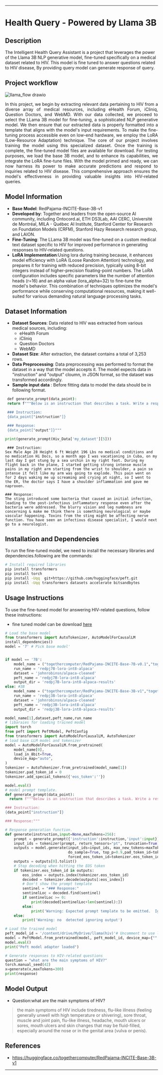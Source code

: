 
---

# Health Query - Powered by Llama 3B

## Description
The Intelligent Health Query Assistant is a project that leverages the power of the Llama 3B NLP generative model, fine-tuned specifically on a medical dataset related to HIV. This model is fine tuned to answer questions related to HIV disease, By providing query model can generate response of query.
## Project workflow 
![llama_flow drawio](https://github.com/ioptime-official/healthquery_llama/assets/72988974/0c0d12b7-37da-40b7-bf53-7ce81ca890d4)

<p align="justify">In this project, we begin by extracting relevant data pertaining to HIV from a diverse array of medical resources, including eHealth Forum, iCliniq, Question Doctors, and WebMD. With our data collected, we proceed to select the LLama 3B model for fine-tuning, a sophisticated NLP generative model. We then ensure that our extracted data is properly formatted into a template that aligns with the model's input requirements. To make the fine-tuning process accessible even on low-end hardware, we employ the LoRA (Low-Resource Adaptation) technique.
The core of our project involves training the model using this specialized dataset. Once the training is complete, the fine-tuned model files are available for download. For testing purposes, we load the base 3B model, and to enhance its capabilities, we integrate the LoRA fine-tune files. With the model primed and ready, we can now harness its power to make accurate predictions and respond to inquiries related to HIV disease. This comprehensive approach ensures the model's effectiveness in providing valuable insights into HIV-related queries.</p>

## Model Information
- **Base Model**: RedPajama-INCITE-Base-3B-v1
- **Developed by**: Together and leaders from the open-source AI community, including Ontocord.ai, ETH DS3Lab, AAI CERC, Université de Montréal, MILA - Québec AI Institute, Stanford Center for Research on Foundation Models (CRFM), Stanford Hazy Research research group, and LAION.
- **Fine-Tuning**: The LLama 3B model was fine-tuned on a custom medical text dataset specific to HIV for improved performance in generating responses to HIV-related questions.
- **LoRA Implementation**:Using lora during training because, it enhances model efficiency with LoRA (Loose Random Attention) technology, and prepares it for training with reduced precision, typically using 8-bit integers instead of higher-precision floating-point numbers. The LoRA configuration includes specific parameters like the number of attention heads (r=16) and an alpha value (lora_alpha=32) to fine-tune the model's behavior. This combination of techniques optimizes the model's performance while conserving computational resources, making it well-suited for various demanding natural language processing tasks.

## Dataset Information
- **Dataset Sources**: Data related to HIV was extracted from various medical sources, including:
  - eHealth Forum
  - iCliniq
  - Question Doctors
  - WebMD
- **Dataset Size**: After extraction, the dataset contains a total of 3,253 rows.
- **Data Preprocessing**: Data preprocessing was performed to format the dataset in a way that the model accepts it. The model expects data in "instruction" and "output" cloumn, in JSON format, so the dataset was transformed accordingly.
- **Sample input data** : Before fitting data to model the data should be in following format.
 ```bash
  def generate_prompt(data_point):
  return f"""Below is an instruction that describes a task. Write a response that appropriately completes the request.

  ### Instruction:
  {data_point["instruction"]}

  ### Response:
  {data_point["output"]}"""
  ```
```python
print(generate_prompt(Hiv_Data['my_dataset'][5]))
```
```
 ### Instruction:
Sex Male Age 28 Height 6 ft Weight 196 Lbs no medical conditions and no medication Hi Docs, so a month ago I was vacationing in Cuba, on my last day I got stung by a sea urchin in my right foot. During my flight back in the plane, I started getting strong intense muscle pains in my right arm starting from the wrist to shoulder, a pain so intense it felt like my arm was going to explode. This pain went on for 2 days waking me up screaming and crying at night, so I went to the ER, the doctor says I have a shoulder inflammation and gave me naproxen. 

### Response:
The sting introduced some bacteria that caused an initial infection, leading to the post-infectious inflammatory response even after the bacteria were addressed. The blurry vision and leg numbness are concerning & make me think there is something neurological or maybe vascular happening. Toxins from the sting might be affecting nerve function. You have seen an infectious disease specialist, I would next go to a neurologist.
```
## Installation and Dependencies
To run the fine-tuned model, we need to install the necessary libraries and dependencies.following are the commands:

```bash
# Install required libraries
pip install transformers
pip install torch
pip install -Uqq  git+https://github.com/huggingface/peft.git
pip install -Uqq transformers datasets accelerate bitsandbytes
```

## Usage Instructions
To use the fine-tuned model for answering HIV-related questions, follow these instructions:
- fine tuned model can be download [here](https://github.com/ioptime-official/healthquery_llama/tree/main/model_Files)

```python
# Load the base model
from transformers import AutoTokenizer, AutoModelForCausalLM
install_dependencies()
model = '7' # Pick base model'


if model == '7B':
    model_name = ("togethercomputer/RedPajama-INCITE-Base-7B-v0.1","togethercomputer/RedPajama-INCITE-Base-7B-v0.1")
    run_name = 'redpj7B-lora-int8-alpaca'
    dataset = 'johnrobinsn/alpaca-cleaned'
    peft_name = 'redpj7B-lora-int8-alpaca'
    output_dir = 'redpj7B-lora-int8-alpaca-results'
else: #3B
    model_name = ("togethercomputer/RedPajama-INCITE-Base-3B-v1","togethercomputer/RedPajama-INCITE-Base-3B-v1")
    run_name = 'redpj3B-lora-int8-alpaca'
    dataset = 'johnrobinsn/alpaca-cleaned'
    peft_name = 'redpj3B-lora-int8-alpaca'
    output_dir = 'redpj3B-lora-int8-alpaca-results'

model_name[1],dataset,peft_name,run_name
# libaraies for loading trained model
import torch
from peft import PeftModel, PeftConfig
from transformers import AutoModelForCausalLM, AutoTokenizer
# load base LLM model and tokenizer
model = AutoModelForCausalLM.from_pretrained(
    model_name[0],
    load_in_8bit=True,
    device_map="auto",
)
tokenizer = AutoTokenizer.from_pretrained(model_name[1])
tokenizer.pad_token_id = 0
tokenizer.add_special_tokens({'eos_token':''})

model.eval()
# model prompt template.
def generate_prompt(data_point):
  return f"""Below is an instruction that describes a task. Write a response that appropriately completes the request.

### Instruction:
{data_point["instruction"]}

### Response:"""

# Response generation function.
def generate(instruction,input=None,maxTokens=256):
    prompt = generate_prompt({'instruction':instruction,'input':input})
    input_ids = tokenizer(prompt, return_tensors="pt", truncation=True).input_ids.cuda()
    outputs = model.generate(input_ids=input_ids, max_new_tokens=maxTokens,
                             do_sample=True, top_p=0.9,pad_token_id=tokenizer.eos_token_id,
                             forced_eos_token_id=tokenizer.eos_token_id)
    outputs = outputs[0].tolist()
    # Stop decoding when hitting the EOS token
    if tokenizer.eos_token_id in outputs:
        eos_index = outputs.index(tokenizer.eos_token_id)
        decoded = tokenizer.decode(outputs[:eos_index])
        # Don't show the prompt template
        sentinel = "### Response:"
        sentinelLoc = decoded.find(sentinel)
        if sentinelLoc >= 0:
            print(decoded[sentinelLoc+len(sentinel):])
        else:
            print('Warning: Expected prompt template to be emitted.  Ignoring output.')
    else:
        print('Warning: no  detected ignoring output')

# Load the trained model
peft_model_id = '/content/drive/MyDrive/llama(hiv)'# Uncomment to use locally saved adapter weights if you trained above
model = PeftModel.from_pretrained(model, peft_model_id, device_map={"":0})
model.eval()
print("Peft model adapter loaded")

# Generate responses to HIV-related questions
question = "what are the main symptoms of HIV?"
torch.manual_seed(42)
x=generate(x,maxTokens=300)
print(response)
```

## Model Output
- Question:what are the main symptoms of HIV?
> the main symptoms of HIV include tiredness, flu-like illness (feeling generally unwell with high temperature or shivering), sore throat, muscle and joint pain, flu-like illness, headache, mouth ulcers or sores, mouth ulcers and skin changes that may be fluid-filled, especially around the nose or in the genital area (vulva or penis).

## References
- https://huggingface.co/togethercomputer/RedPajama-INCITE-Base-3B-v1




---
